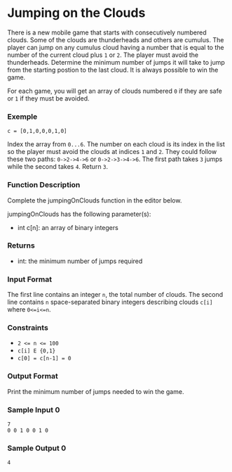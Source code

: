 # Jumping on the Clouds

There is a new mobile game that starts with consecutively numbered clouds. Some of the clouds are thunderheads and others are cumulus. The player can jump on any cumulus cloud having a number that is equal to the number of the current cloud plus `1` or `2`. The player must avoid the thunderheads. Determine the minimum number of jumps it will take to jump from the starting postion to the last cloud. It is always possible to win the game.

For each game, you will get an array of clouds numbered `0` if they are safe or `1` if they must be avoided.

### Exemple

`c = [0,1,0,0,0,1,0]`

Index the array from `0...6`. The number on each cloud is its index in the list so the player must avoid the clouds at indices `1` and `2`. They could follow these two paths: `0->2->4->6` or `0->2->3->4->6`. The first path takes `3` jumps while the second takes `4`. Return `3`.

### Function Description

Complete the jumpingOnClouds function in the editor below.

jumpingOnClouds has the following parameter(s):

* int c[n]: an array of binary integers

### Returns

* int: the minimum number of jumps required

### Input Format

The first line contains an integer `n`, the total number of clouds. The second line contains `n` space-separated binary integers describing clouds `c[i]` where `0<=i<=n`.

### Constraints

* `2 <= n <= 100`
* `c[i] E {0,1}`
* `c[0] = c[n-1] = 0`

### Output Format

Print the minimum number of jumps needed to win the game.

### Sample Input 0
````
7
0 0 1 0 0 1 0
````

### Sample Output 0

````
4
````



